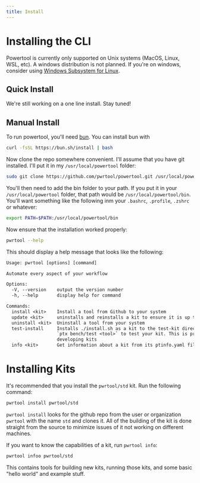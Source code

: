 ```yaml
---
title: Install
---
```

# Installing the CLI

Powertool is currently only supported on Unix systems (MacOS, Linux, WSL, etc). A windows distribution is not planned. If you're on windows, consider using [Windows Subsystem for Linux](https://learn.microsoft.com/en-us/windows/wsl/install).

## Quick Install

We're still working on a one line install. Stay tuned!

## Manual Install

To run powertool, you'll need [bun](https://github.com/oven-sh/bun). You can install bun with

```bash
curl -fsSL https://bun.sh/install | bash
```

Now clone the repo somewhere convenient. I'll assume that you have git installed. I'll put it in my `/usr/local/powertool` folder:

```bash
sudo git clone https://github.com/pwrtool/powertool.git /usr/local/powertool/
```

You'll then need to add the bin folder to your path. If you put it in your `/usr/local/powertool` folder, that path would be `/usr/local/powertool/bin`. You'll want something like the following inm your `.bashrc`, `.profile`, `.zshrc` or whatever:

```bash
export PATH=$PATH:/usr/local/powertool/bin
```

Now ensure that the installation worked properly:

```bash
pwrtool --help
```

This should display a help message that looks like the following:

```txt
Usage: pwrtool [options] [command]

Automate every aspect of your workflow

Options:
  -V, --version    output the version number
  -h, --help       display help for command

Commands:
  install <kit>    Install a tool from Github to your system
  update <kit>     uninstalls and reinstalls a kit to ensure it is up to date
  uninstall <kit>  Uninstall a tool from your system
  test-install     Installs ./install.sh as a kit to the test-kit directory. You can then run
                   `ptx bench/test <tool>` to test your kit. This is primarily useful for
                   developing kits
  info <kit>       Get information about a kit from its ptinfo.yaml file
```

# Installing Kits

It's recommended that you install the `pwrtool/std` kit. Run the following command:

```bash
pwrtool install pwrtool/std
```

`pwrtool install` looks for the github repo from the user or organization `pwrtool` with the name `std` and clones it. All of the building of the kit is done straight from the source to minimize issues of it not working on different machines.

If you want to know the capabilities of a kit, run `pwrtool info`:

```bash
pwrtool infoo pwrtool/std
```

This contains tools for building new kits, running those kits, and some basic "hello world" and example stuff.
